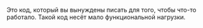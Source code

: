 
Это код, который вы вынуждены писать для того, чтобы что-то работало. Такой код несёт мало функциональной нагрузки.